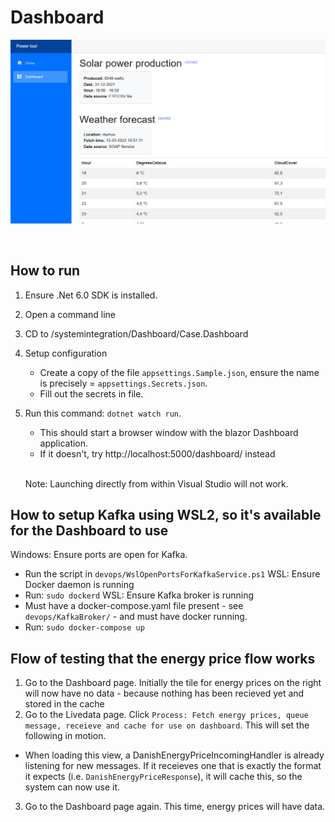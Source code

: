 # Dashboard

![plot](./misc/DashScreen1.png)

<br>

## How to run

1. Ensure .Net 6.0 SDK is installed.
1. Open a command line
1. CD to /systemintegration/Dashboard/Case.Dashboard
2. Setup configuration
   - Create a copy of the file `appsettings.Sample.json`, ensure the name is precisely = `appsettings.Secrets.json`.
   - Fill out the secrets in file.
5. Run this command: `dotnet watch run`. 
   - This should start a browser window with the blazor Dashboard application.
   - If it doesn't, try http://localhost:5000/dashboard/ instead


   <br>

   Note: Launching directly from within Visual Studio will not work.




## How to setup Kafka using WSL2, so it's available for the Dashboard to use
Windows: Ensure ports are open for Kafka. 
  - Run the script in `devops/WslOpenPortsForKafkaService.ps1`
WSL: Ensure Docker daemon is running
  - Run: `sudo dockerd`
WSL: Ensure Kafka broker is running
  - Must have a docker-compose.yaml file present - see `devops/KafkaBroker/` -  and must have docker running.
  - Run: `sudo docker-compose up`


## Flow of testing that the energy price flow works

1) Go to the Dashboard page. Initially the tile for energy prices on the right will now have no data - because nothing has been recieved yet and stored in the cache
2) Go to the Livedata page. Click `Process: Fetch energy prices, queue message, receieve and cache for use on dashboard`. This will set the following in motion.
  - When loading this view, a DanishEnergyPriceIncomingHandler is already listening for new messages. If it receieves one that is exactly the format it expects (i.e. `DanishEnergyPriceResponse`), it will cache this, so the system can now use it.
3) Go to the Dashboard page again. This time, energy prices will have data.
